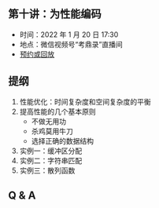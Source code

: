 ## 第十讲：为性能编码

- 时间：2022 年 1 月 20 日 17:30
- 地点：微信视频号“考鼎录”直播间
- [预约或回放](#/grand-finale)

		
## 提纲

1. 性能优化：时间复杂度和空间复杂度的平衡
1. 提高性能的几个基本原则
   - 不做无用功
   - 杀鸡莫用牛刀
   - 选择正确的数据结构
1. 实例一：缓冲区分配
1. 实例二：字符串匹配
1. 实例三：散列函数

		
## Q & A

